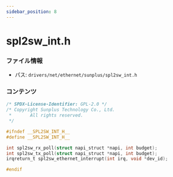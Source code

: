```yaml
---
sidebar_position: 8
---
```

# spl2sw_int.h

### ファイル情報

- パス: `drivers/net/ethernet/sunplus/spl2sw_int.h`

### コンテンツ

```h
/* SPDX-License-Identifier: GPL-2.0 */
/* Copyright Sunplus Technology Co., Ltd.
 *       All rights reserved.
 */

#ifndef __SPL2SW_INT_H__
#define __SPL2SW_INT_H__

int spl2sw_rx_poll(struct napi_struct *napi, int budget);
int spl2sw_tx_poll(struct napi_struct *napi, int budget);
irqreturn_t spl2sw_ethernet_interrupt(int irq, void *dev_id);

#endif

```
